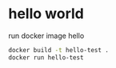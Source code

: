 # hello world

run docker image hello

```bash
docker build -t hello-test .
docker run hello-test
```
